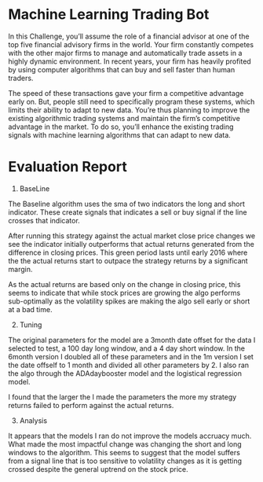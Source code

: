 # Machine Learning Trading Bot

In this Challenge, you’ll assume the role of a financial advisor at one of the top five financial advisory firms in the world. Your firm constantly competes with the other major firms to manage and automatically trade assets in a highly dynamic environment. In recent years, your firm has heavily profited by using computer algorithms that can buy and sell faster than human traders.

The speed of these transactions gave your firm a competitive advantage early on. But, people still need to specifically program these systems, which limits their ability to adapt to new data. You’re thus planning to improve the existing algorithmic trading systems and maintain the firm’s competitive advantage in the market. To do so, you’ll enhance the existing trading signals with machine learning algorithms that can adapt to new data.

# Evaluation Report

1) BaseLine

The Baseline algorithm uses the sma of two indicators the long and short indicator. These create signals that indicates a sell or buy signal if the line crosses that indicator. 

After running this strategy against the actual market close price changes we see the indicator initially outperforms that actual returns generated from the difference in closing prices. This green period lasts until early 2016 where the the actual returns start to outpace the strategy returns by a significant margin. 

As the actual returns are based only on the change in closing price, this seems to indicate that while stock prices are growing the algo performs sub-optimally as the volatility spikes are making the algo sell early or short at a bad time.

2) Tuning

The original parameters for the model are a 3month date offset for the data I selected to test, a 100 day long window, and a 4 day short window. In the 6month version I doubled all of these parameters and in the 1m version I set the date offself to 1 month and divided all other parameters by 2. I also ran the algo through the ADAdaybooster model and the logistical regression model. 

I found that the larger the I made the parameters the more my strategy returns failed to perform against the actual returns. 

3) Analysis

It appears that the models I ran do not improve the models accruacy much. What made the most impactful change was changing the short and long windows to the algorithm. This seems to suggest that the model suffers from a signal line that is too sensitive to volatility changes as it is getting crossed despite the general uptrend on the stock price.
